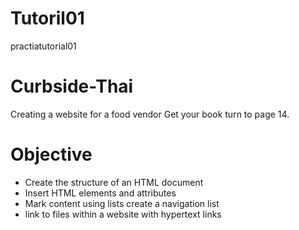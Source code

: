 # Tutoril01
 practiatutorial01
# Curbside-Thai
Creating a website for a food vendor
Get your book turn to page 14. 

<h1>Objective</h1>

<ul>
  <li> Create the structure of an HTML document</li>
  <li>Insert HTML elements and attributes </li>
  <li> Mark content using lists create a navigation list</li>
  <li> link to files within a website with hypertext links</li>
  </ul>


